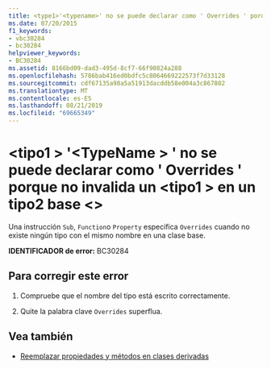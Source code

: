 ```yaml
---
title: <type1>'<typename>' no se puede declarar como ' Overrides ' porque no invalida un <type1> en una base<type2>
ms.date: 07/20/2015
f1_keywords:
- vbc30284
- bc30284
helpviewer_keywords:
- BC30284
ms.assetid: 8166bd09-dad3-495d-8cf7-66f90824a288
ms.openlocfilehash: 5786bab416ed0bdfc5c8064669222573f7d33128
ms.sourcegitcommit: cdf67135a98a5a51913dacddb58e004a3c867802
ms.translationtype: MT
ms.contentlocale: es-ES
ms.lasthandoff: 08/21/2019
ms.locfileid: "69665349"
---
```

# <a name="type1-typename-cannot-be-declared-overrides-because-it-does-not-override-a-type1-in-a-base-type2"></a>\<tipo1 > '\<TypeName > ' no se puede declarar como ' Overrides ' porque no invalida un \<tipo1 > en un tipo2 base \<>
Una instrucción `Sub`, `Function`o `Property` especifica `Overrides` cuando no existe ningún tipo con el mismo nombre en una clase base.  
  
 **IDENTIFICADOR de error:** BC30284  
  
## <a name="to-correct-this-error"></a>Para corregir este error  
  
1. Compruebe que el nombre del tipo está escrito correctamente.  
  
2. Quite la palabra clave `Overrides` superflua.  
  
## <a name="see-also"></a>Vea también

- [Reemplazar propiedades y métodos en clases derivadas](../programming-guide/language-features/objects-and-classes/inheritance-basics.md#overriding-properties-and-methods-in-derived-classes)
